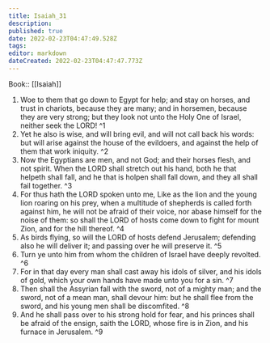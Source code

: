 ```yaml
---
title: Isaiah_31
description: 
published: true
date: 2022-02-23T04:47:49.528Z
tags: 
editor: markdown
dateCreated: 2022-02-23T04:47:47.773Z
---
```


 Book:: [[Isaiah]]
 1. Woe to them that go down to Egypt for help; and stay on horses, and trust in chariots, because they are many; and in horsemen, because they are very strong; but they look not unto the Holy One of Israel, neither seek the LORD! ^1
 2. Yet he also is wise, and will bring evil, and will not call back his words: but will arise against the house of the evildoers, and against the help of them that work iniquity. ^2
 3. Now the Egyptians are men, and not God; and their horses flesh, and not spirit. When the LORD shall stretch out his hand, both he that helpeth shall fall, and he that is holpen shall fall down, and they all shall fail together. ^3
 4. For thus hath the LORD spoken unto me, Like as the lion and the young lion roaring on his prey, when a multitude of shepherds is called forth against him, he will not be afraid of their voice, nor abase himself for the noise of them: so shall the LORD of hosts come down to fight for mount Zion, and for the hill thereof. ^4
 5. As birds flying, so will the LORD of hosts defend Jerusalem; defending also he will deliver it; and passing over he will preserve it. ^5
 6. Turn ye unto him from whom the children of Israel have deeply revolted. ^6
 7. For in that day every man shall cast away his idols of silver, and his idols of gold, which your own hands have made unto you for a sin. ^7
 8. Then shall the Assyrian fall with the sword, not of a mighty man; and the sword, not of a mean man, shall devour him: but he shall flee from the sword, and his young men shall be discomfited. ^8
 9. And he shall pass over to his strong hold for fear, and his princes shall be afraid of the ensign, saith the LORD, whose fire is in Zion, and his furnace in Jerusalem. ^9
